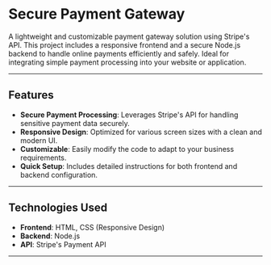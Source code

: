 # Secure Payment Gateway

A lightweight and customizable payment gateway solution using Stripe's API. This project includes a responsive frontend and a secure Node.js backend to handle online payments efficiently and safely. Ideal for integrating simple payment processing into your website or application.

---

## Features

- **Secure Payment Processing**: Leverages Stripe's API for handling sensitive payment data securely.
- **Responsive Design**: Optimized for various screen sizes with a clean and modern UI.
- **Customizable**: Easily modify the code to adapt to your business requirements.
- **Quick Setup**: Includes detailed instructions for both frontend and backend configuration.

---

## Technologies Used

- **Frontend**: HTML, CSS (Responsive Design)
- **Backend**: Node.js
- **API**: Stripe's Payment API

---
